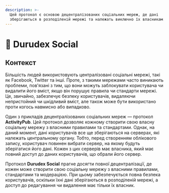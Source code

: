 ```yaml
---
description: >-
  Цей протокол є основою децентралізованих соціальних мереж, де дані
  зберігаються в розподіленій мережі та належать виключно їх власникам.
---
```


# 👥 Durudex Social

## Контекст

Більшість людей використовують централізовані соціальні мережі, такі як Facebook, Twitter та інші. Проте, з такими мережами часто виникають проблеми, пов'язані з тим, що вони можуть заблокувати користувача чи видалити його вміст, якщо він порушує правила чи стандарти мережі. Це, звичайно, забезпечує безпеку користувачів, видаляючи непристойний чи шкідливий вміст, але також може бути використано проти когось навмисно або випадково.

Один з прикладів децентралізованих соціальних мереж — протокол **ActivityPub**. Цей протокол дозволяє кожному створити свою власну соціальну мережу з власними правилами та стандартами. Однак, на даний момент, дані користувачів все ще зберігаються на серверах, які належать центральному органу. Тобто, перед створенням облікового запису, користувач повинен вибрати сервер, на якому будуть зберігатися його дані. Кожен з цих серверів має власника, який має повний доступ до даних користувачів, що обрали його сервер.

Протокол **Durudex Social** прагне досягти повної децентралізації, де кожен може створити свою соціальну мережу з власними правилами, стандартами та модерацією. При цьому забезпечується повна безпека користувачів, оскільки їхні дані зберігаються в розподіленій мережі, а доступ до редагування чи видалення має тільки їх власник.
